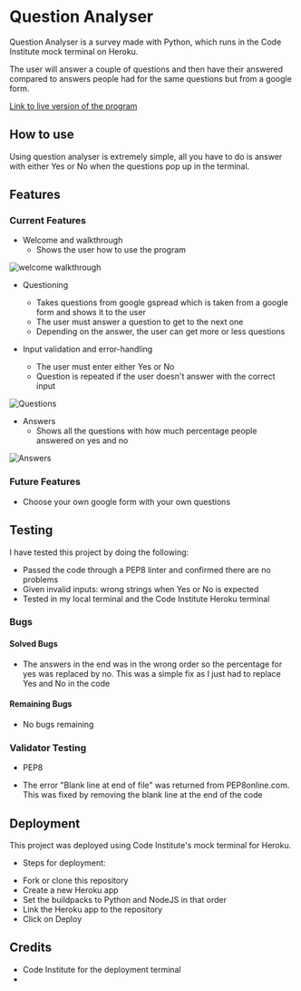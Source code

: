 # Question Analyser

Question Analyser is a survey made with Python, which runs in the Code Institute mock terminal on Heroku.

The user will answer a couple of questions and then have their answered compared to answers people had for the same questions but from a google form.

[Link to live version of the program](https://question-analyser.herokuapp.com/)

## How to use

Using question analyser is extremely simple, all you have to do is answer with either Yes or No when the questions pop up in the terminal.

## Features

### Current Features

* Welcome and walkthrough
  - Shows the user how to use the program
  
![welcome walkthrough](https://user-images.githubusercontent.com/83542146/134925776-3334b3da-4b0d-4b8d-bc5f-5fefd6330497.png)

* Questioning
  - Takes questions from google gspread which is taken from a google form and shows it to the user
  - The user must answer a question to get to the next one
  - Depending on the answer, the user can get more or less questions

* Input validation and error-handling
  - The user must enter either Yes or No
  - Question is repeated if the user doesn't answer with the correct input

![Questions](https://user-images.githubusercontent.com/83542146/134925800-ed436c28-c13f-41aa-8a7d-1093803efe26.png)

* Answers
  - Shows all the questions with how much percentage people answered on yes and no

![Answers](https://user-images.githubusercontent.com/83542146/134925672-e31f3600-71a8-4cd5-b91b-3dfb81fb46a2.png)

### Future Features

* Choose your own google form with your own questions

## Testing

I have tested this project by doing the following:

* Passed the code through a PEP8 linter and confirmed there are no problems
* Given invalid inputs: wrong strings when Yes or No is expected
* Tested in my local terminal and the Code Institute Heroku terminal

### Bugs

#### Solved Bugs
* The answers in the end was in the wrong order so the percentage for yes was replaced by no. This was a simple fix as I just had to replace Yes and No in the code

#### Remaining Bugs
* No bugs remaining


### Validator Testing
* PEP8
 - The error "Blank line at end of file" was returned from PEP8online.com. This was fixed by removing the blank line at the end of the code

## Deployment
This project was deployed using Code Institute's mock terminal for Heroku.

* Steps for deployment:
 - Fork or clone this repository
 - Create a new Heroku app
 - Set the buildpacks to Python and NodeJS in that order
 - Link the Heroku app to the repository
 - Click on Deploy

## Credits

* Code Institute for the deployment terminal
* 
